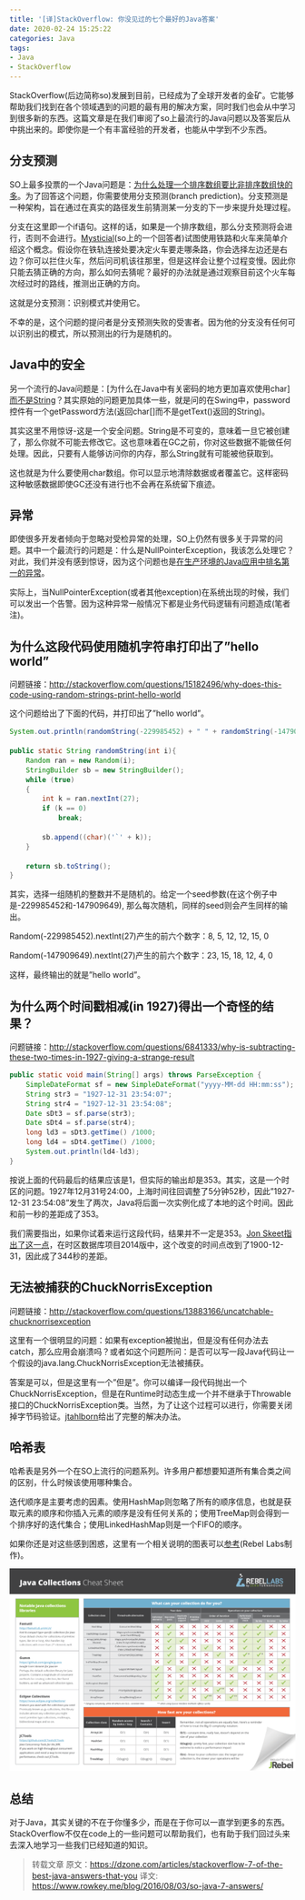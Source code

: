 ```yaml
---
title: '[译]StackOverflow: 你没见过的七个最好的Java答案'
date: 2020-02-24 15:25:22
categories: Java
tags:
- Java
- StackOverflow
---
```


StackOverflow(后边简称so)发展到目前，已经成为了全球开发者的金矿。它能够帮助我们找到在各个领域遇到的问题的最有用的解决方案，同时我们也会从中学习到很多新的东西。这篇文章是在我们审阅了so上最流行的Java问题以及答案后从中挑出来的。即使你是一个有丰富经验的开发者，也能从中学到不少东西。

<!-- more -->

## 分支预测

SO上最多投票的一个Java问题是：[为什么处理一个排序数组要比非排序数组快的多](http://stackoverflow.com/questions/11227809/why-is-it-faster-to-process-a-sorted-array-than-an-unsorted-array)。为了回答这个问题，你需要使用分支预测(branch prediction)。分支预测是一种架构，旨在通过在真实的路径发生前猜测某一分支的下一步来提升处理过程。

分支在这里即一个if语句。这样的话，如果是一个排序数组，那么分支预测将会进行，否则不会进行。[Mysticial](http://stackoverflow.com/questions/11227809/why-is-it-faster-to-process-a-sorted-array-than-an-unsorted-array/11227902#11227902)(so上的一个回答者)试图使用铁路和火车来简单介绍这个概念。假设你在铁轨连接处要决定火车要走哪条路，你会选择左边还是右边？你可以拦住火车，然后问司机该往那里，但是这样会让整个过程变慢。因此你只能去猜正确的方向，那么如何去猜呢？最好的办法就是通过观察目前这个火车每次经过时的路线，推测出正确的方向。

这就是分支预测：识别模式并使用它。

不幸的是，这个问题的提问者是分支预测失败的受害者。因为他的分支没有任何可以识别出的模式，所以预测出的行为是随机的。

## Java中的安全

另一个流行的Java问题是：[为什么在Java中有关密码的地方更加喜欢使用char[\]而不是String](http://stackoverflow.com/questions/8881291/why-is-char-preferred-over-string-for-passwords-in-java)？其实原始的问题更加具体一些，就是问的在Swing中，password控件有一个getPassword方法(返回char[]而不是getText()返回的String)。

其实这里不用惊讶-这是一个安全问题。String是不可变的，意味着一旦它被创建了，那么你就不可能去修改它。这也意味着在GC之前，你对这些数据不能做任何处理。因此，只要有人能够访问你的内存，那么String就有可能被他获取到。

这也就是为什么要使用char数组。你可以显示地清除数据或者覆盖它。这样密码这种敏感数据即使GC还没有进行也不会再在系统留下痕迹。

## 异常

即使很多开发者倾向于忽略对受检异常的处理，SO上仍然有很多关于异常的问题。其中一个最流行的问题是：什么是NullPointerException，我该怎么处理它？对此，我们并没有感到惊讶，因为这个问题也是[在生产环境的Java应用中排名第一的异常](http://blog.takipi.com/the-top-10-exceptions-types-in-production-java-applications-based-on-1b-events/)。

实际上，当NullPointerException(或者其他exception)在系统出现的时候，我们可以发出一个告警。因为这种异常一般情况下都是业务代码逻辑有问题造成(笔者注)。

## 为什么这段代码使用随机字符串打印出了”hello world”

问题链接：http://stackoverflow.com/questions/15182496/why-does-this-code-using-random-strings-print-hello-world

这个问题给出了下面的代码，并打印出了”hello world”。

```java
System.out.println(randomString(-229985452) + " " + randomString(-147909649));

public static String randomString(int i){
    Random ran = new Random(i);
    StringBuilder sb = new StringBuilder();
    while (true)
    {
        int k = ran.nextInt(27);
        if (k == 0)
            break;

        sb.append((char)('`' + k));
    }

    return sb.toString();
}
```

其实，选择一组随机的整数并不是随机的。给定一个seed参数(在这个例子中是-229985452和-147909649), 那么每次随机，同样的seed则会产生同样的输出。

Random(-229985452).nextInt(27)产生的前六个数字：8, 5, 12, 12, 15, 0

Random(-147909649).nextInt(27)产生的前六个数字：23, 15, 18, 12, 4, 0

这样，最终输出的就是”hello world”。

## 为什么两个时间戳相减(in 1927)得出一个奇怪的结果？

问题链接：http://stackoverflow.com/questions/6841333/why-is-subtracting-these-two-times-in-1927-giving-a-strange-result

```java
public static void main(String[] args) throws ParseException {
    SimpleDateFormat sf = new SimpleDateFormat("yyyy-MM-dd HH:mm:ss");  
    String str3 = "1927-12-31 23:54:07";  
    String str4 = "1927-12-31 23:54:08";  
    Date sDt3 = sf.parse(str3);  
    Date sDt4 = sf.parse(str4);  
    long ld3 = sDt3.getTime() /1000;  
    long ld4 = sDt4.getTime() /1000;
    System.out.println(ld4-ld3);
}
```

按说上面的代码最后的结果应该是1，但实际的输出却是353。其实，这是一个时区的问题。1927年12月31号24:00，上海时间往回调整了5分钟52秒，因此”1927-12-31 23:54:08”发生了两次，Java将后面一次实例化成了本地的这个时间。因此和前一秒的差距成了353。

我们需要指出，如果你试着来运行这段代码，结果并不一定是353。[Jon Skeet指出了这一点](http://stackoverflow.com/a/6841479/5982245)，在时区数据库项目2014版中，这个改变的时间点改到了1900-12-31，因此成了344秒的差距。

## 无法被捕获的ChuckNorrisException

问题链接：http://stackoverflow.com/questions/13883166/uncatchable-chucknorrisexception

这里有一个很明显的问题：如果有exception被抛出，但是没有任何办法去catch，那么应用会崩溃吗？或者如这个问题所问：是否可以写一段Java代码让一个假设的java.lang.ChuckNorrisException无法被捕获。

答案是可以，但是这里有一个”但是”。你可以编译一段代码抛出一个ChuckNorrisException，但是在Runtime时动态生成一个并不继承于Throwable接口的ChuckNorrisException类。当然，为了让这个过程可以进行，你需要关闭掉字节码验证。[jtahlborn](http://stackoverflow.com/a/13883510/5982245)给出了完整的解决办法。

## 哈希表

哈希表是另外一个在SO上流行的问题系列。许多用户都想要知道所有集合类之间的区别，什么时候该使用哪种集合。

迭代顺序是主要考虑的因素。使用HashMap则忽略了所有的顺序信息，也就是获取元素的顺序和你插入元素的顺序是没有任何关系的；使用TreeMap则会得到一个排序好的迭代集合；使用LinkedHashMap则是一个FIFO的顺序。

如果你还是对这些感到困惑，这里有一个相关说明的图表可以[参考](http://zeroturnaround.com/wp-content/uploads/2016/04/Java-Collections-cheat-sheet.png)(Rebel Labs制作)。

![Java-Collections-cheat-sheet](译-StackOverflow-你没见过的七个最好的Java答案/Java-Collections-cheat-sheet.png)

## 总结

对于Java，其实关键的不在于你懂多少，而是在于你可以一直学到更多的东西。StackOverflow不仅在code上的一些问题可以帮助我们，也有助于我们回过头来去深入地学习一些我们已经知道的知识。

> 转载文章
> 原文：https://dzone.com/articles/stackoverflow-7-of-the-best-java-answers-that-you
> 译文: https://www.rowkey.me/blog/2016/08/03/so-java-7-answers/